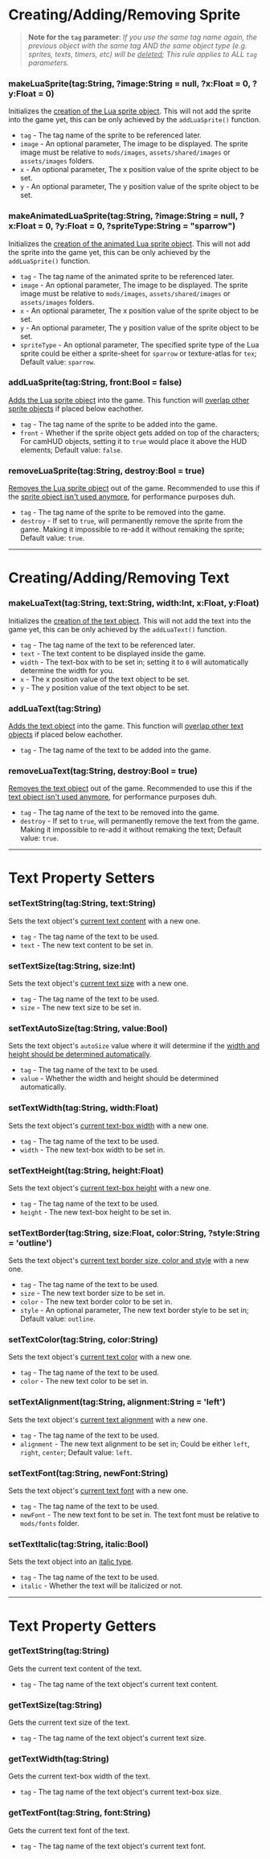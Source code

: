 # Creating/Adding/Removing Sprite

> **Note for the `tag` parameter**: _If you use the same tag name again, the previous object with the same tag AND the same object type (e.g. sprites, texts, timers, etc) will be <ins>deleted</ins>; This rule applies to ALL `tag` parameters._

### makeLuaSprite(tag:String, ?image:String = null, ?x:Float = 0, ?y:Float = 0)
Initializes the <ins>creation of the Lua sprite object</ins>. This will not add the sprite into the game yet, this can be only achieved by the `addLuaSprite()` function.

- `tag` - The tag name of the sprite to be referenced later.
- `image` - An optional parameter, The image to be displayed. The sprite image must be relative to `mods/images`, `assets/shared/images` or `assets/images` folders.
- `x` - An optional parameter, The x position value of the sprite object to be set.
- `y` - An optional parameter, The y position value of the sprite object to be set.

### makeAnimatedLuaSprite(tag:String, ?image:String = null, ?x:Float = 0, ?y:Float = 0, ?spriteType:String = "sparrow")
Initializes the <ins>creation of the animated Lua sprite object</ins>. This will not add the sprite into the game yet, this can be only achieved by the `addLuaSprite()` function.

- `tag` - The tag name of the animated sprite to be referenced later.
- `image` - An optional parameter, The image to be displayed. The sprite image must be relative to `mods/images`, `assets/shared/images` or `assets/images` folders.
- `x` - An optional parameter, The x position value of the sprite object to be set.
- `y` - An optional parameter, The y position value of the sprite object to be set.
- `spriteType` - An optional parameter, The specified sprite type of the Lua sprite could be either a sprite-sheet for `sparrow` or texture-atlas for `tex`; Default value: `sparrow`.

### addLuaSprite(tag:String, front:Bool = false)
<ins>Adds the Lua sprite object</ins> into the game. This function will <ins>overlap other sprite objects</ins> if placed below eachother.

- `tag` - The tag name of the sprite to be added into the game.
- `front` - Whether if the sprite object gets added on top of the characters; For camHUD objects, setting it to `true` would place it above the HUD elements; Default value: `false`.

### removeLuaSprite(tag:String, destroy:Bool = true)
<ins>Removes the Lua sprite object</ins> out of the game. Recommended to use this if the <ins>sprite object isn't used anymore</ins>, for performance purposes duh.

- `tag` - The tag name of the sprite to be removed into the game.
- `destroy` - If set to `true`, will permanently remove the sprite from the game. Making it impossible to re-add it without remaking the sprite; Default value: `true`.

***

# Creating/Adding/Removing Text
### makeLuaText(tag:String, text:String, width:Int, x:Float, y:Float)
Initializes the <ins>creation of the text object</ins>. This will not add the text into the game yet, this can be only achieved by the `addLuaText()` function.

- `tag` - The tag name of the text to be referenced later.
- `text` - The text content to be displayed inside the game.
- `width` - The text-box with to be set in; setting it to `0` will automatically determine the width for you.
- `x` - The x position value of the text object to be set.
- `y` - The y position value of the text object to be set.

### addLuaText(tag:String)
<ins>Adds the text object</ins> into the game. This function will <ins>overlap other text objects</ins> if placed below eachother.

- `tag` - The tag name of the text to be added into the game.

### removeLuaText(tag:String, destroy:Bool = true)
<ins>Removes the text object</ins> out of the game. Recommended to use this if the <ins>text object isn't used anymore</ins>, for performance purposes duh.

- `tag` - The tag name of the text to be removed into the game.
- `destroy` - If set to `true`, will permanently remove the text from the game. Making it impossible to re-add it without remaking the text; Default value: `true`.

***

# Text Property Setters
### setTextString(tag:String, text:String)
Sets the text object's <ins>current text content</ins> with a new one.

- `tag` - The tag name of the text to be used.
- `text` - The new text content to be set in.

### setTextSize(tag:String, size:Int)
Sets the text object's <ins>current text size</ins> with a new one.

- `tag` - The tag name of the text to be used.
- `size` - The new text size to be set in.

### setTextAutoSize(tag:String, value:Bool)
Sets the text object's `autoSize` value where it will determine if the <ins>width and height should be determined automatically</ins>.

- `tag` - The tag name of the text to be used.
- `value` - Whether the width and height should be determined automatically.

### setTextWidth(tag:String, width:Float)
Sets the text object's <ins>current text-box width</ins> with a new one.

- `tag` - The tag name of the text to be used.
- `width` - The new text-box width to be set in.

### setTextHeight(tag:String, height:Float)
Sets the text object's <ins>current text-box height</ins> with a new one.

- `tag` - The tag name of the text to be used.
- `height` - The new text-box height to be set in.

### setTextBorder(tag:String, size:Float, color:String, ?style:String = 'outline')
Sets the text object's <ins>current text border size, color and style</ins> with a new one.

- `tag` - The tag name of the text to be used.
- `size` - The new text border size to be set in.
- `color` - The new text border color to be set in.
- `style` - An optional parameter, The new text border style to be set in; Default value: `outline`.

### setTextColor(tag:String, color:String)
Sets the text object's <ins>current text color</ins> with a new one.

- `tag` - The tag name of the text to be used.
- `color` - The new text color to be set in.

### setTextAlignment(tag:String, alignment:String = 'left')
Sets the text object's <ins>current text alignment</ins> with a new one.

- `tag` - The tag name of the text to be used.
- `alignment` - The new text alignment to be set in; Could be either `left`, `right`, `center`; Default value: `left`.

### setTextFont(tag:String, newFont:String)
Sets the text object's <ins>current text font</ins> with a new one.

- `tag` - The tag name of the text to be used.
- `newFont` - The new text font to be set in. The text font must be relative to `mods/fonts` folder.

### setTextItalic(tag:String, italic:Bool)
Sets the text object into an <ins>italic type</ins>.

- `tag` - The tag name of the text to be used.
- `italic` - Whether the text will be italicized or not.

***

# Text Property Getters
### getTextString(tag:String)
Gets the current text content of the text.

- `tag` - The tag name of the text object's current text content.

### getTextSize(tag:String)
Gets the current text size of the text.

- `tag` - The tag name of the text object's current text size.

### getTextWidth(tag:String)
Gets the current text-box width of the text.

- `tag` - The tag name of the text object's current text-box size.

### getTextFont(tag:String, font:String)
Gets the current text font of the text.

- `tag` - The tag name of the text object's current text font.

